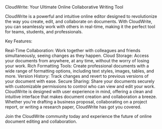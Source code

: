 CloudWrite: Your Ultimate Online Collaborative Writing Tool

CloudWrite is a powerful and intuitive online editor designed to revolutionize the way you create, edit, and collaborate on documents. With CloudWrite, you can seamlessly work with others in real-time, making it the perfect tool for teams, students, and professionals.

Key Features:

Real-Time Collaboration: Work together with colleagues and friends simultaneously, seeing changes as they happen.
Cloud Storage: Access your documents from anywhere, at any time, without the worry of losing your work.
Rich Formatting Tools: Create professional documents with a wide range of formatting options, including text styles, images, tables, and more.
Version History: Track changes and revert to previous versions of your document with ease.
Secure Sharing: Share your documents securely with customizable permissions to control who can view and edit your work.
CloudWrite is designed with user experience in mind, offering a clean and intuitive interface that makes document creation and collaboration a breeze. Whether you're drafting a business proposal, collaborating on a project report, or writing a research paper, CloudWrite has got you covered.

Join the CloudWrite community today and experience the future of online document editing and collaboration.
